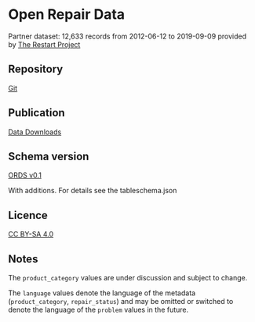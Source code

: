 # Open Repair Data

Partner dataset: 12,633 records from 2012-06-12 to 2019-09-09 provided by [The Restart Project](https://restarters.net/)

## Repository

[Git](https://github.com/openrepair)

## Publication

[Data Downloads](https://openrepair.org/open-data/downloads/)

## Schema version

[ORDS v0.1](https://standard.openrepair.org/)

With additions. For details see the tableschema.json

## Licence

[CC BY-SA 4.0](https://creativecommons.org/licenses/by-sa/4.0/)

## Notes

The `product_category` values are under discussion and subject to change.

The `language` values denote the language of the metadata (`product_category`, `repair_status`) and may be omitted or switched to denote the language of the `problem` values in the future.
